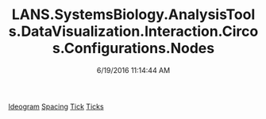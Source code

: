 ﻿---
title: LANS.SystemsBiology.AnalysisTools.DataVisualization.Interaction.Circos.Configurations.Nodes
date: 6/19/2016 11:14:44 AM
---

[Ideogram](T-LANS.SystemsBiology.AnalysisTools.DataVisualization.Interaction.Circos.Configurations.Nodes.Ideogram.html)
[Spacing](T-LANS.SystemsBiology.AnalysisTools.DataVisualization.Interaction.Circos.Configurations.Nodes.Spacing.html)
[Tick](T-LANS.SystemsBiology.AnalysisTools.DataVisualization.Interaction.Circos.Configurations.Nodes.Tick.html)
[Ticks](T-LANS.SystemsBiology.AnalysisTools.DataVisualization.Interaction.Circos.Configurations.Nodes.Ticks.html)
